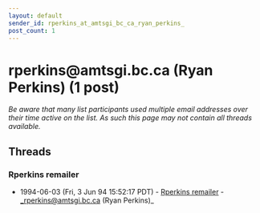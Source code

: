 ```yaml
---
layout: default
sender_id: rperkins_at_amtsgi_bc_ca_ryan_perkins_
post_count: 1
---
```


# rperkins<span>@</span>amtsgi.bc.ca (Ryan Perkins) (1 post)

_Be aware that many list participants used multiple email addresses over their time active on the list. As such this page may not contain all threads available._

## Threads

### Rperkins remailer
+ 1994-06-03 (Fri, 3 Jun 94 15:52:17 PDT) - [Rperkins remailer](/archive/1994/06/b3f0c07a0f59efd5e708701084001a6adf7f49517ec6b440a9f3df07307f9b25) - _rperkins@amtsgi.bc.ca (Ryan Perkins)_

